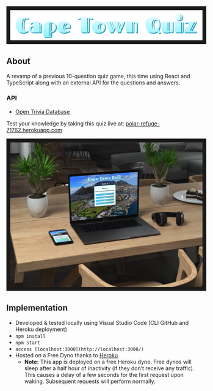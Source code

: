 <img src="CapeTownQuiz-logo.png" alt="Cape Town Quiz Logo" border="10" />

## About
A revamp of a previous 10-question quiz game, this time using React and TypeScript along with an external API for the questions and answers.

### API
- [Open Trivia Database](https://opentdb.com/)

Test your knowledge by taking this quiz live at: [polar-refuge-71762.herokuapp.com](https://polar-refuge-71762.herokuapp.com/)

<img src="CapeTownQuiz-devices.png" alt="Cape Town Quiz on Devices" border="10" />

## Implementation
- Developed & tested locally using Visual Studio Code (CLI GitHub and Heroku deployment)
 - `npm install`
 - `npm start`
 - `access [localhost:3000](http://localhost:3000/)`
- Hosted on a Free Dyno thanks to [Heroku](https://www.heroku.com/)  
  - **Note:** This app is deployed on a free Heroku dyno. Free dynos will sleep after a half hour of inactivity (if they don’t receive any traffic). This causes a delay of a few seconds for the first request upon waking. Subsequent requests will perform normally.
